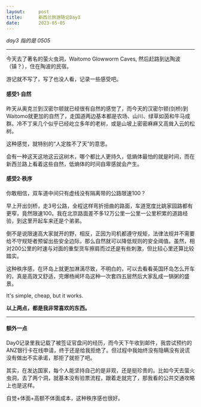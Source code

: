 ```yaml
---
layout:     post
title:      新西兰旅游随记Day3
date:       2023-05-05
---
```


*day3 指的是 0505*

---

今天去了著名的萤火虫洞，Waitomo Glowworm Caves, 然后赶路到达陶波（镇？），住在陶波的民宿。

游记就不写了，写了也没人看，记录一些感受吧。

#### 感受1·自然

昨天从奥克兰到汉密尔顿就已经很有自然的感觉了，而今天的汉密尔顿(剑桥)到Waitomo就更加的自然了，走国道两边基本都是农场、山川、绿草如茵和牛马成群。冷不丁来几个似乎已经屹立多年的老树，或是山坡上密密麻麻又高耸入云的松树。

这种感觉，就特别的“人定胜不了天”的意思。

会有一种这天这地这云这树木，哪个都比人更持久，低熵体最怕的就是时间，而在新西兰路上看着这些自然，低熵体的时间自卑感就会产生。

#### 感受2·秩序

你敢相信，双车道中间只有虚线没有隔离带的公路限速100？

早上开出剑桥，走3号公路，全程这样弯折扭曲的路面，车道宽度比姚家园路都有更窄，竟然限速100。我在北京路面差不多12万公里一公里一公里积累的道路经验，到这里开起车来还是个弟弟。

倒不是说限速高大家就开的野，相反，正因为司机都遵守规矩，法律法规并不需要给不守规矩者预留出些安全边际，那么自然就可以降低规则的安全阈值。虽然，相对200公里的时速与对面的重型货车擦肩而过还是有些刺激，但比较心里还算比较踏实。

这种秩序感，在环岛上就更加淋漓尽致，不明白的，可以去看看英国环岛怎么开车的，真是高效又舒适，完爆杨闸环岛这种一次套四五层然后大家乱成一锅粥的盛景。

It's simple, cheap, but it works.



**以上两点，都是我非常喜欢的东西。**


---

#### 额外一点

Day0记录里我记载了被签证官盘问的经历，而今天下午收到邮件，我尝试预约的ANZ银行卡在线申请，终于还是给我拒绝了。但过程中我始终没有隐瞒没有说谎没有做出不实承诺，那拒了就拒了吧。

其实，在发达国家，每个人能坚持自己的是非观，还是挺珍贵的。比如今天去萤火虫洞，去了两个洞，就基本没有验票流程，跟着走就完了，那我看的公共交通攻略上也是这样。

自觉+体面+高额不体面成本，这种秩序感也很好。
